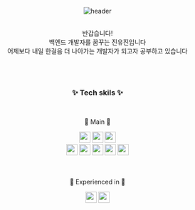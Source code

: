 <div align="center">

![header](https://capsule-render.vercel.app/api?type=waving&color=0:ffaa00,100:00e5ff&height=270&section=header&text=Welcome&desc=Anna-Jin's%20GitHub%20Profile&fontSize=70&fontColor=fff&descAlign=60&descAlignY=63)
 
  
  <br>
  반갑습니다!
  <br>
  백엔드 개발자를 꿈꾸는 진유진입니다
  <br>
  어제보다 내일 한걸음 더 나아가는 개발자가 되고자 공부하고 있습니다
  <br>
  
  
  <br>
  <br>
  <br>

### ✨ Tech skils ✨
  
  <br>
  
  🌸 Main 🌸
  
  <img src="https://img.shields.io/badge/Java-89A426?style=for-the-badge&logo=java&logoColor=white&color=0169B4" height="25" /> 
  <img src="https://img.shields.io/badge/Spring_Boot-F9FCF3?style=for-the-badge&logo=spring-boot&logoColor=white&color=67AA3C" height="25" />
  <img src="https://img.shields.io/badge/MySQL-7DA205?style=for-the-badge&logo=mysql&logoColor=white&color=D78800" height="25" />
  
  <br>
  
  <img src="https://img.shields.io/badge/HTML5-0A6A05?style=for-the-badge&logo=html5&logoColor=white&color=D84925" height="25" />
  <img src="https://img.shields.io/badge/Bootstrap-FA6C0E?style=for-the-badge&logo=bootstrap&logoColor=white&color=7613EE" height="25" />
  <img src="https://img.shields.io/badge/JavaScript-468010?style=for-the-badge&logo=javascript&logoColor=F7DF1E&color=DB9B26" height="25" /> 
  <img src="https://img.shields.io/badge/jQuery-D17001?style=for-the-badge&logo=jquery&logoColor=white&color=1064A5" height="25" />
  <img src="https://img.shields.io/badge/CSS-BB9F00?&style=for-the-badge&logo=css3&logoColor=white&color=018FD1" height="25" />
  
  <br>
  <br>
  <br>
  
  🌱 Experienced in 🌱
  
  <img src="https://img.shields.io/badge/Python-3776AB?style=for-the-badge&logo=python&logoColor=white&color=3672A7" height="25" />
  <img src="https://img.shields.io/badge/Flask-000000?style=for-the-badge&logo=flask&logoColor=black&color=white" height="25" />

  
  
  
</div>
